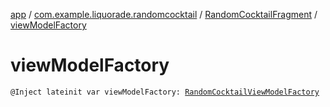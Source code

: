 [app](../../index.md) / [com.example.liquorade.randomcocktail](../index.md) / [RandomCocktailFragment](index.md) / [viewModelFactory](./view-model-factory.md)

# viewModelFactory

`@Inject lateinit var viewModelFactory: `[`RandomCocktailViewModelFactory`](../-random-cocktail-view-model-factory/index.md)